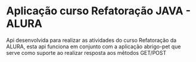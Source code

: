 # Aplicação curso Refatoração JAVA - ALURA

Api desenvolvida para realizar as atividades do curso Refatoração da ALURA, esta api funciona em conjunto com a 
aplicação abrigo-pet que serve como suporte ao realizar resposta aos mẽtodos GET/POST